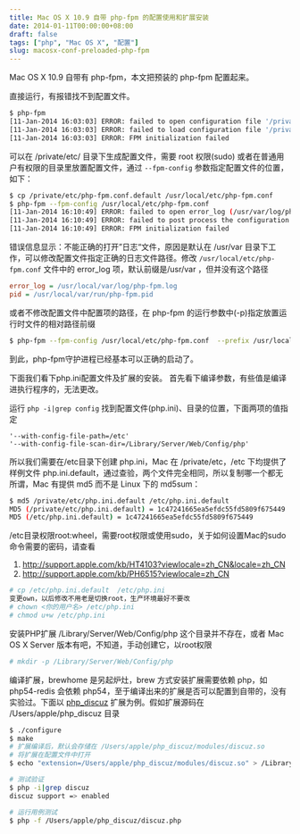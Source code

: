 ```yaml
---
title: Mac OS X 10.9 自带 php-fpm 的配置使用和扩展安装
date: 2014-01-11T00:00:00+08:00
draft: false 
tags: ["php", "Mac OS X", "配置"]
slug: macosx-conf-preloaded-php-fpm
---
```


Mac OS X 10.9 自带有 php-fpm，本文把预装的 php-fpm 配置起来。

直接运行，有报错找不到配置文件。

```sh
$ php-fpm
[11-Jan-2014 16:03:03] ERROR: failed to open configuration file '/private/etc/php-fpm.conf': No such file or directory (2)
[11-Jan-2014 16:03:03] ERROR: failed to load configuration file '/private/etc/php-fpm.conf'
[11-Jan-2014 16:03:03] ERROR: FPM initialization failed
```

可以在 /private/etc/ 目录下生成配置文件，需要 root 权限(sudo)
或者在普通用户有权限的目录里放置配置文件，通过 `--fpm-config` 参数指定配置文件的位置，如下：

```sh
$ cp /private/etc/php-fpm.conf.default /usr/local/etc/php-fpm.conf
$ php-fpm --fpm-config /usr/local/etc/php-fpm.conf
[11-Jan-2014 16:10:49] ERROR: failed to open error_log (/usr/var/log/php-fpm.log): No such file or directory (2)
[11-Jan-2014 16:10:49] ERROR: failed to post process the configuration
[11-Jan-2014 16:10:49] ERROR: FPM initialization failed
```

错误信息显示：不能正确的打开”日志“文件，原因是默认在 /usr/var 目录下工作，可以修改配置文件指定正确的日志文件路径。修改 `/usr/local/etc/php-fpm.conf` 文件中的 error_log 项，默认前缀是/usr/var ，但并没有这个路径

```ini
error_log = /usr/local/var/log/php-fpm.log
pid = /usr/local/var/run/php-fpm.pid
```

或者不修改配置文件中配置项的路径，在 php-fpm 的运行参数中(-p)指定放置运行时文件的相对路径前缀

```sh
$ php-fpm --fpm-config /usr/local/etc/php-fpm.conf  --prefix /usr/local/var
```

到此，php-fpm守护进程已经基本可以正确的启动了。

下面我们看下php.ini配置文件及扩展的安装。
首先看下编译参数，有些值是编译进执行程序的，无法更改。

运行 `php -i|grep config` 找到配置文件(php.ini)、目录的位置，下面两项的值指定

    '--with-config-file-path=/etc'
    '--with-config-file-scan-dir=/Library/Server/Web/Config/php'

所以我们需要在/etc目录下创建 php.ini，Mac 在 /private/etc，/etc 下均提供了样例文件 php.ini.default，通过查验，两个文件完全相同，所以复制哪一个都无所谓，Mac 有提供 md5 而不是 Linux 下的 md5sum：

```sh
$ md5 /private/etc/php.ini.default /etc/php.ini.default
MD5 (/private/etc/php.ini.default) = 1c47241665ea5efdc55fd5809f675449
MD5 (/etc/php.ini.default) = 1c47241665ea5efdc55fd5809f675449
```

/etc目录权限root:wheel，需要root权限或使用sudo，关于如何设置Mac的sudo命令需要的密码，请查看

1. http://support.apple.com/kb/HT4103?viewlocale=zh_CN&locale=zh_CN
1. http://support.apple.com/kb/PH6515?viewlocale=zh_CN

```sh
# cp /etc/php.ini.default  /etc/php.ini
变更own，以后修改不用老是切换root，生产环境最好不要改
# chown <你的用户名> /etc/php.ini
# chmod u+w /etc/php.ini
```

安装PHP扩展
/Library/Server/Web/Config/php 这个目录并不存在，或者 Mac OS X Server 版本有吧，不知道，手动创建它，以root权限

```sh
# mkdir -p /Library/Server/Web/Config/php
```

编译扩展，brewhome 是另起炉灶，brew 方式安装扩展需要依赖 php，如 php54-redis 会依赖 php54，至于编译出来的扩展是否可以配置到自带的，没有实验过。下面以 [php_discuz](https://github.com/potterhe/php_discuz) 扩展为例。假如扩展源码在 /Users/apple/php_discuz 目录

```sh
$ ./configure
$ make
# 扩展编译后，默认会存储在 /Users/apple/php_discuz/modules/discuz.so
# 将扩展在配置文件中打开
$ echo "extension=/Users/apple/php_discuz/modules/discuz.so" > /Library/Server/Web/Config/php/discuz.ini

# 测试验证
$ php -i|grep discuz
discuz support => enabled

# 运行用例测试
$ php -f /Users/apple/php_discuz/discuz.php
```
